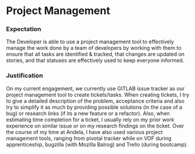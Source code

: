 # Project Management
### Expectation
The Developer is able to use a project management tool to effectively manage the work done by a team of developers by working with them to ensure that all tasks are identified & tracked, that changes are updated on stories, and that statuses are effectively used to keep everyone informed.

### Justification
On my current engagement, we currently use GITLAB issue tracker as our project management tool to create tickets/tasks. When creating tickets, I try to give a detailed description of the problem, acceptance criteria and also try to simplify it as much by providing possible solutions (in the case of a bug) or research links (if its a new feature or a refactor). Also, when estimating time completion for a ticket, I usually rely on my prior work experience on similar issue or on my research findings on the ticket.
Over the course of my time at Andela, I have also used various project management tools, ranging from pivotal tracker while on VOF during apprenticeship, bugzilla (with Mozilla Balrog) and Trello (during bootcamp).
